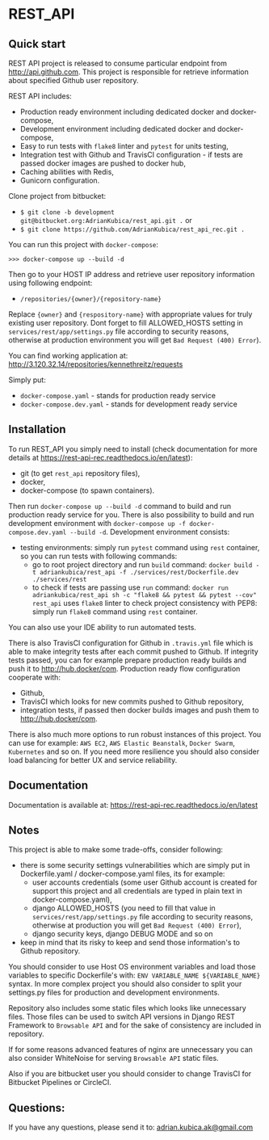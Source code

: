 REST_API
========

Quick start
-----------

REST API project is released to consume particular endpoint from http://api.github.com.
This project is responsible for retrieve information about specified Github user repository.

REST API includes:
- Production ready environment including dedicated docker and docker-compose,
- Development environment including dedicated docker and docker-compose,
- Easy to run tests with `flake8` linter and `pytest` for units testing,
- Integration test with Github and TravisCI configuration - if tests are passed docker images are pushed to docker hub,
- Caching abilities with Redis,
- Gunicorn configuration.

Clone project from bitbucket:
- `$ git clone -b development git@bitbucket.org:AdrianKubica/rest_api.git .`
or
- `$ git clone https://github.com/AdrianKubica/rest_api_rec.git .`

You can run this project with `docker-compose`:
``` 
>>> docker-compose up --build -d
```

Then go to your HOST IP address and retrieve user repository information using following endpoint:

- `/repositories/{owner}/{repository-name}`

Replace `{owner}` and `{respository-name}` with appropriate values for truly existing user repository.
Dont forget to fill ALLOWED_HOSTS setting in `services/rest/app/settings.py` file according to security reasons, otherwise at production environment you will get `Bad Request (400) Error`).


You can find working application at: http://3.120.32.14/repositories/kennethreitz/requests


Simply put:
- `docker-compose.yaml` - stands for production ready service
- `docker-compose.dev.yaml` - stands for development ready service

Installation
------------

To run REST_API you simply need to install (check documentation for more details at <https://rest-api-rec.readthedocs.io/en/latest>):

- git (to get `rest_api` repository files),
- docker,
- docker-compose (to spawn containers).

Then run `docker-compose up --build -d` command to build and run production ready service for you.
There is also possibility to build and run development environment with `docker-compose up -f docker-compose.dev.yaml --build -d`.
Development environment consists:
- testing environments: simply run `pytest` command using `rest` container, so you can run tests with following commands:
    - go to root project directory and run `build` command: `docker build -t adriankubica/rest_api -f ./services/rest/Dockerfile.dev ./services/rest`
    - to check if tests are passing use `run` command: `docker run adriankubica/rest_api sh -c "flake8 && pytest && pytest --cov"`
`rest_api` uses `flake8` linter to check project consistency with PEP8: simply run `flake8` command using `rest` container.


You can also use your IDE ability to run automated tests.

There is also TravisCI configuration for Github in `.travis.yml` file which is able to make integrity tests after each commit pushed to Github.
If integrity tests passed, you can for example prepare production ready builds and push it to http://hub.docker/com.
Production ready flow configuration cooperate with:
- Github,
- TravisCI which looks for new commits pushed to Github repository,
- integration tests, if passed then docker builds images and push them to http://hub.docker/com.

There is also much more options to run robust instances of this project.
You can use for example: `AWS EC2`, `AWS Elastic Beanstalk`, `Docker Swarm`, `Kubernetes` and so on.
If you need more resilience you should also consider load balancing for better UX and service reliability.


Documentation
-------------

Documentation is available at: <https://rest-api-rec.readthedocs.io/en/latest>

Notes
-----

This project is able to make some trade-offs, consider following:
- there is some security settings vulnerabilities which are simply put in Dockerfile.yaml / docker-compose.yaml files, its for example:
    - user accounts credentials (some user Github account is created for support this project and all credentials are typed in plain text in docker-compose.yaml),
    - django ALLOWED_HOSTS (you need to fill that value in `services/rest/app/settings.py` file according to security reasons, otherwise at production you will get `Bad Request (400) Error`),
    - django security keys, django DEBUG MODE and so on
- keep in mind that its risky to keep and send those information's to Github repository.

You should consider to use Host OS environment variables and load those variables to specific Dockerfile's with:
`ENV VARIABLE_NAME ${VARIABLE_NAME}` syntax. In more complex project you should also consider to split your settings.py files for production and development environments.

Repository also includes some static files which looks like unnecessary files.
Those files can be used to switch API versions in Django REST Framework to `Browsable API` and for the sake of consistency are included in repository.

If for some reasons advanced features of nginx are unnecessary you can also consider WhiteNoise for serving `Browsable API` static files.

Also if you are bitbucket user you should consider to change TravisCI for Bitbucket Pipelines or CircleCI.

Questions:
----------

If you have any questions, please send it to: <adrian.kubica.ak@gmail.com>
